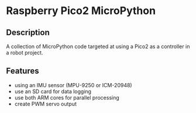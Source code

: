 # Raspberry Pico2 MicroPython

## Description

A collection of MicroPython code targeted at using a Pico2 as a controller in a robot project.

## Features

- using an IMU sensor (MPU-9250 or ICM-20948)
- use an SD card for data logging
- use both ARM cores for parallel processing
- create PWM servo output

